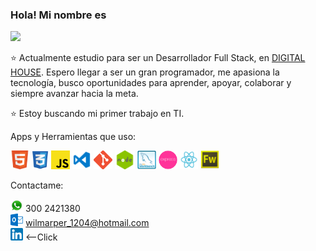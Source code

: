 ### Hola! Mi nombre es

<a href="#"><img src = "https://i.postimg.cc/HLj3Ttbw/GitHub2.png"></a>

⭐️ Actualmente estudio para ser un Desarrollador Full Stack, en <a href="https://www.digitalhouse.com/co/">DIGITAL HOUSE</a>.  Espero llegar a ser un gran programador, me apasiona la tecnología, busco oportunidades para aprender, apoyar, colaborar y siempre avanzar hacia la meta.

⭐️ Estoy buscando mi primer trabajo en TI.

Apps y Herramientas que uso: 

<a href="#"><code><img height="30" src="/img/Html.png" style="max-width: 100%;"></a></code>
<a href="#"><code><img height="30" src="/img/Css.png" style="max-width: 100%;"></a></code>
<a href="#"><code><img height="30" src="/img/Js.png" style="max-width: 100%;"></a></code>
<a href="#"><code><img height="30" src="/img/Visual.png" style="max-width: 100%;"></a></code>
<a href="#"><code><img height="30" src="/img/Git.png" style="max-width: 100%;"></a></code>
<a href="#"><code><img height="30" src="/img/Node.png" style="max-width: 100%;"></a></code>
<a href="#"><code><img height="30" src="/img/Mysql.png" style="max-width: 100%;"></a></code>
<a href="#"><code><img height="30" src="/img/Express.png" style="max-width: 100%;"></a></code>
<a href="#"><code><img height="30" src="/img/React.png" style="max-width: 100%;"></a></code>
<a href="#"><code><img height="30" src="/img/Fireworks.png" style="max-width: 100%;"></a></code>


Contactame: 
<br>

<a href="#"><code><img height="20" src="/img/Whatsapp.png" style="max-width: 100%;"></a></code> 300 2421380 
<br>
<a href="#"><code><img height="20" src="/img/Hotmail.png" style="max-width: 100%;"></a></code> wilmarper_1204@hotmail.com
<br>
<a href="https://www.linkedin.com/in/wilbin-marriaga-pertuz-073a2a21a/"><code><img height="20" src="/img/Linkedin.png" style="max-width: 100%;"></a></code> <--Click
